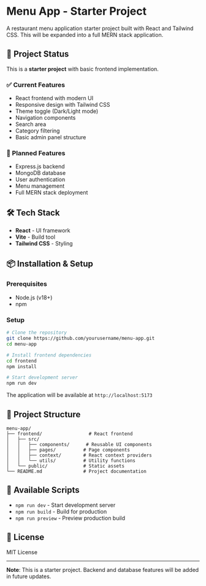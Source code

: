 # Menu App - Starter Project

A restaurant menu application starter project built with React and Tailwind CSS. This will be expanded into a full MERN stack application.

## 🚀 Project Status

This is a **starter project** with basic frontend implementation.

### ✅ Current Features
- React frontend with modern UI
- Responsive design with Tailwind CSS
- Theme toggle (Dark/Light mode)
- Navigation components
- Search area
- Category filtering
- Basic admin panel structure

### 🔮 Planned Features
- Express.js backend
- MongoDB database
- User authentication
- Menu management
- Full MERN stack deployment

## 🛠️ Tech Stack

- **React** - UI framework
- **Vite** - Build tool
- **Tailwind CSS** - Styling

## 📦 Installation & Setup

### Prerequisites
- Node.js (v18+)
- npm

### Setup
```bash
# Clone the repository
git clone https://github.com/yourusername/menu-app.git
cd menu-app

# Install frontend dependencies
cd frontend
npm install

# Start development server
npm run dev
```

The application will be available at `http://localhost:5173`

## 📁 Project Structure

```
menu-app/
├── frontend/                 # React frontend
│   ├── src/
│   │   ├── components/      # Reusable UI components
│   │   ├── pages/          # Page components
│   │   ├── context/        # React context providers
│   │   └── utils/          # Utility functions
│   └── public/             # Static assets
└── README.md               # Project documentation
```

## 🎯 Available Scripts

- `npm run dev` - Start development server
- `npm run build` - Build for production
- `npm run preview` - Preview production build

## 📝 License

MIT License

---

**Note**: This is a starter project. Backend and database features will be added in future updates.
